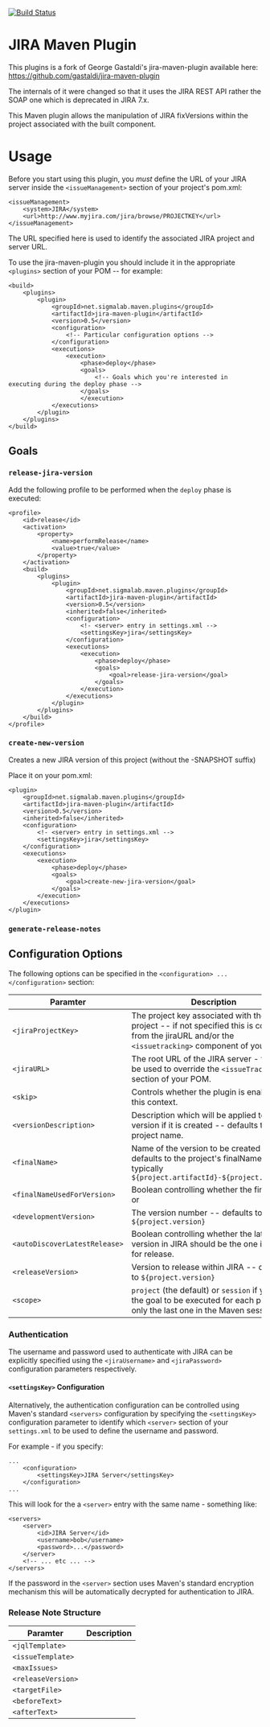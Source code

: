 [![Build Status](https://travis-ci.org/schrepfler/jira-maven-plugin.svg?branch=develop)](https://travis-ci.org/schrepfler/jira-maven-plugin)

JIRA Maven Plugin
=

This plugins is a fork of George Gastaldi's jira-maven-plugin available here: https://github.com/gastaldi/jira-maven-plugin

The internals of it were changed so that it uses the JIRA REST API rather the SOAP one which is deprecated in JIRA 7.x.

This Maven plugin allows the manipulation of JIRA fixVersions within the project associated with the built component.


# Usage

Before you start using this plugin, you *must* define the URL of your JIRA server inside the `<issueManagement>` section of your project's pom.xml:

    <issueManagement>
        <system>JIRA</system>
        <url>http://www.myjira.com/jira/browse/PROJECTKEY</url>
    </issueManagement>

The URL specified here is used to identify the associated JIRA project and server URL.

To use the jira-maven-plugin you should include it in the appropriate `<plugins>` section of your POM -- for example:

    <build>
        <plugins>
            <plugin>
                <groupId>net.sigmalab.maven.plugins</groupId>
                <artifactId>jira-maven-plugin</artifactId>
                <version>0.5</version>
                <configuration>
                    <!-- Particular configuration options -->
                </configuration>
                <executions>
                    <execution>
                        <phase>deploy</phase>
                        <goals>
                            <!-- Goals which you're interested in executing during the deploy phase -->
                        </goals>
                        </execution>
                </executions>
            </plugin>
        </plugins>
    </build>

## Goals


### `release-jira-version`

Add the following profile to be performed when the `deploy` phase is executed:

    <profile>
	    <id>release</id>
	    <activation>
		    <property>
			    <name>performRelease</name>
			    <value>true</value>
		    </property>
	    </activation>
	    <build>
		    <plugins>
			    <plugin>
				    <groupId>net.sigmalab.maven.plugins</groupId>
				    <artifactId>jira-maven-plugin</artifactId>
				    <version>0.5</version>
				    <inherited>false</inherited>
				    <configuration>
					    <!- <server> entry in settings.xml -->
					    <settingsKey>jira</settingsKey>
				    </configuration>
				    <executions>
					    <execution>
						    <phase>deploy</phase>
						    <goals>
							    <goal>release-jira-version</goal>
						    </goals>
					    </execution>
				    </executions>
			    </plugin>
		    </plugins>
	    </build>
    </profile>

### `create-new-version`

Creates a new JIRA version of this project (without the -SNAPSHOT suffix)

Place it on your pom.xml:

    <plugin>
	    <groupId>net.sigmalab.maven.plugins</groupId>
	    <artifactId>jira-maven-plugin</artifactId>
	    <version>0.5</version>
	    <inherited>false</inherited>
	    <configuration>
		    <!- <server> entry in settings.xml -->
		    <settingsKey>jira</settingsKey>
	    </configuration>
	    <executions>
		    <execution>
			    <phase>deploy</phase>
			    <goals>
				    <goal>create-new-jira-version</goal>
			    </goals>
		    </execution>
	    </executions>
    </plugin>

### `generate-release-notes`

## Configuration Options

The following options can be specified in the `<configuration> ... </configuration>` section:

| Paramter | Description |
|----------|-------------|
| `<jiraProjectKey>` | The project key associated with the JIRA project -- if not specified this is computed from the jiraURL and/or the `<issuetracking>` component of your POM. | 
| `<jiraURL>` | The root URL of the JIRA server - this can be used to override the `<issueTracking>` section of your POM. |
| `<skip>` | Controls whether the plugin is enabled for this context. |
| `<versionDescription>` | Description which will be applied to the version if it is created -- defaults to the project name. | 
| `<finalName>` | Name of the version to be created - defaults to the project's finalName -- typically `${project.artifactId}-${project.version}` |
| `<finalNameUsedForVersion>` | Boolean controlling whether the finalName or |
| `<developmentVersion>` | The version number -- defaults to `${project.version}` |
| `<autoDiscoverLatestRelease>` | Boolean controlling whether the latest version in JIRA should be the one identified for release. | 
| `<releaseVersion>` | Version to release within JIRA -- defaults to `${project.version}` |
| `<scope>` | `project` (the default) or `session` if you want the goal to be executed for each project or only the last one in the Maven session |

### Authentication

The username and password used to authenticate with JIRA can be explicitly specified using the `<jiraUsername>` and `<jiraPassword>` configuration parameters respectively.

#### `<settingsKey>` Configuration

Alternatively, the authentication configuration can be controlled using Maven's standard `<servers>` configuration by specifying the `<settingsKey>` configuration parameter to identify which `<server>` section of your `settings.xml` to be used to define the username and password.

For example - if you specify:

    ...
        <configuration>
            <settingsKey>JIRA Server</settingsKey>
        </configuration>
    ...
    
This will look for the a `<server>` entry with the same name - something like:

    <servers>
        <server>
            <id>JIRA Server</id>
            <username>bob</username>
            <password>...</password>
        </server>
        <!-- ... etc ... -->
    </servers>
    
If the password in the `<server>` section uses Maven's standard encryption mechanism this will be automatically decrypted for authentication to JIRA.

### Release Note Structure

| Paramter | Description |
|----------|-------------|
| `<jqlTemplate>` | |
| `<issueTemplate>` | |
| `<maxIssues>` | |
| `<releaseVersion>` | |
| `<targetFile>` | |
| `<beforeText>` | |
| `<afterText>` | |



